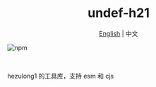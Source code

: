 <h1 align="center">undef-h21</h1>
<p align="center"><a href="README.md">English</a> | 中文</p>

![npm](https://img.shields.io/npm/v/undef-h21?color=%23257855)

<br>

hezulong1 的工具库，支持 esm 和 cjs
